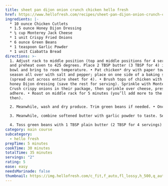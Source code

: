 ```yaml
---
title: sheet pan dijon onion crunch chicken hello fresh
href: https://www.hellofresh.com/recipes/sheet-pan-dijon-onion-crunch-chicken-621e7f79fda2615c364c54b2
ingredients: |-
  * 10 ounce Chicken Cutlets
  * 1.5 ounce Honey Dijon Dressing
  * ¼ cup Monterey Jack Cheese
  * 1 unit Crispy Fried Onions
  * 6 ounce Green Beans
  * 1 teaspoon Garlic Powder
  * 1 unit Ciabatta Bread
directions: >-
  1. Adjust rack to middle position (top and middle positions for 4 servings)
  and preheat oven to 425 degrees. Place 2 TBSP butter (3 TBSP for 4) in a small
  bowl and bring to room temperature. • Pat chicken* dry with paper towels and
  season all over with salt and pepper; place on one side of a baking sheet
  (spread out across entire sheet for 4). • Brush tops of chicken with ½ TBSP
  honey Dijon dressing (save the rest for serving). Sprinkle with Monterey Jack.
  Crush crispy onions in their package, then sprinkle over cheese, pressing to
  adhere. • Roast on middle rack for 5 minutes (you’ll add more to the sheet
  then).

  2. Meanwhile, wash and dry produce. Trim green beans if needed. • Once chicken has roasted 5 minutes, remove sheet from oven. Carefully toss green beans on empty side with a drizzle of oil; season with salt and pepper. (For 4 servings, leave chicken roasting; add green beans to a second baking sheet and roast on top rack.) • Return to middle rack and bake until green beans are tender and chicken is browned and cooked through, 12-15 minutes more.

  3. Meanwhile, combine softened butter with garlic powder to taste. Season with salt and pepper. • Halve and toast ciabatta. Spread cut sides with garlic butter. Cut each half on a diagonal.

  4. Toss green beans with 1 TBSP plain butter (2 TBSP for 4 servings) until melted. Season with salt and pepper. • Divide chicken, green beans, and garlic bread between plates. Serve with remaining dressing on the side.
category: main course
subcategory:
  - hello fresh
prepTime: 5 minutes
cookTime: 30 minutes
totalTime: 35 minutes
servings: "2"
rating: 5
ease: easy
needsMarinade: false
thumbnail: https://img.hellofresh.com/c_fit,f_auto,fl_lossy,h_500,q_auto,w_1900/hellofresh_s3/image/621e7f79fda2615c364c54b2-793ef572.jpg
---
```

